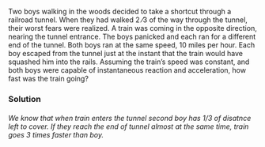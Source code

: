 Two boys walking in the woods decided to take a shortcut through a railroad
tunnel.  When they had walked 2 ⁄3 of the way through the tunnel, their worst
fears were realized. A train was coming in the opposite direction, nearing the
tunnel entrance. The boys panicked and each ran for a different end of the
tunnel. Both boys ran at the same speed, 10 miles per hour. Each boy escaped
from the tunnel just at the instant that the train would have squashed him into
the rails. Assuming the train’s speed was constant, and both boys were capable
of instantaneous reaction and acceleration, how fast was the train going?

### Solution

###### We know that when train enters the tunnel second boy has 1/3 of disatnce left to cover. If they reach the end of tunnel almost at the same time, train goes 3 times faster than boy.

